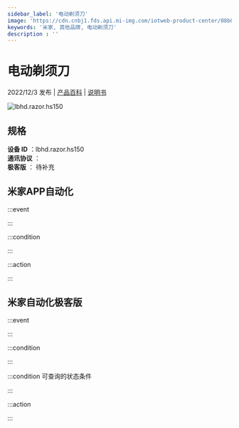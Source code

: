 ```yaml
---
sidebar_label: '电动剃须刀'
image: 'https://cdn.cnbj1.fds.api.mi-img.com/iotweb-product-center/08b08ab2844f8617bbf98c1b59e269cd_1667286026070.png?GalaxyAccessKeyId=AKVGLQWBOVIRQ3XLEW&Expires=9223372036854775807&Signature=Gxxak249mHibPXQbUXaVV6cqdyQ='
keywords: '米家, 其他品牌, 电动剃须刀'
description : ''
---
```

# 电动剃须刀

2022/12/3 发布 | [产品百科](https://home.mi.com/webapp/content/baike/product/index.html?model=lbhd.razor.hs150/) | [说明书](https://home.mi.com/views/introduction.html?model=lbhd.razor.hs150&region=cn)

![lbhd.razor.hs150](https://cdn.cnbj1.fds.api.mi-img.com/iotweb-product-center/08b08ab2844f8617bbf98c1b59e269cd_1667286026070.png?GalaxyAccessKeyId=AKVGLQWBOVIRQ3XLEW&Expires=9223372036854775807&Signature=Gxxak249mHibPXQbUXaVV6cqdyQ=)

## 规格  
> 
**设备 ID** ：lbhd.razor.hs150  
**通讯协议** ：  
**极客版**  ： 待补充 


## 米家APP自动化  

:::event  

:::

:::condition  

:::

:::action   

:::

## 米家自动化极客版  

:::event  

:::

:::condition  

:::

:::condition 可查询的状态条件  

:::

:::action  

:::

        
